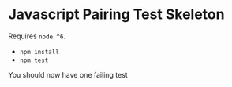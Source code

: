 # Javascript Pairing Test Skeleton

Requires `node ^6`.

- `npm install`
- `npm test`

You should now have one failing test
